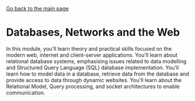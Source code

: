 [Go back to the main page](https://world-class.github.io/REPL/)

# Databases, Networks and the Web
In this module, you'll learn theory and practical skills focused on
the modern web, internet and client-server applications. You'll learn
about relational database systems, emphasising issues related to data
modelling and Structured Query Language (SQL) database implementation.
You'll learn how to model data in a database, retrieve data from
the database and provide access to data through dynamic websites.
You'll learn about the Relational Model, Query processing, and socket
architectures to enable communication.
